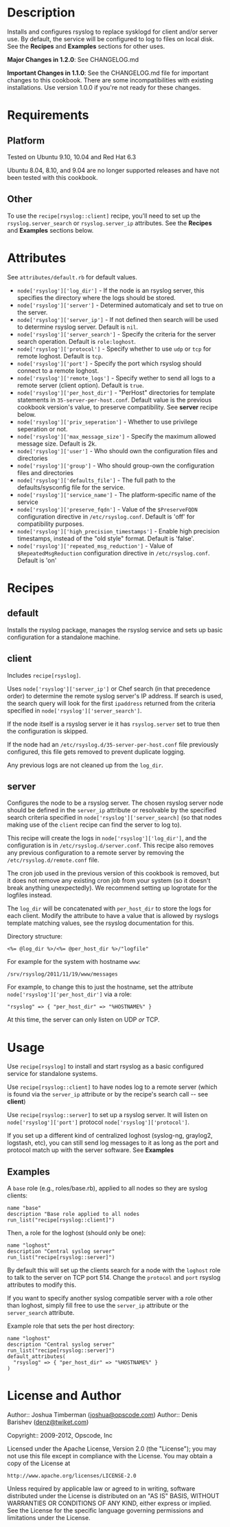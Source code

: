 Description
===========

Installs and configures rsyslog to replace sysklogd for client and/or
server use. By default, the service will be configured to log to
files on local disk. See the __Recipes__ and __Examples__ sections
for other uses.

**Major Changes in 1.2.0**: See CHANGELOG.md

**Important Changes in 1.1.0**: See the CHANGELOG.md file for
  important changes to this cookbook. There are some incompatibilities
  with existing installations. Use version 1.0.0 if you're not ready
  for these changes.

Requirements
============

Platform
--------

Tested on Ubuntu 9.10, 10.04 and Red Hat 6.3

Ubuntu 8.04, 8.10, and 9.04 are no longer supported releases and have not been tested with this cookbook.

Other
-----

To use the `recipe[rsyslog::client]` recipe, you'll need to set up the `rsyslog.server_search` or `rsyslog.server_ip` attributes.  See the __Recipes__ and __Examples__ sections below.

Attributes
==========

See `attributes/default.rb` for default values.

* `node['rsyslog']['log_dir']` - If the node is an rsyslog server,
  this specifies the directory where the logs should be stored.
* `node['rsyslog']['server']` - Determined automaticaly and set to true on
  the server.
* `node['rsyslog']['server_ip']` - If not defined then search will be used
  to determine rsyslog server. Default is `nil`.
* `node['rsyslog']['server_search']` - Specify the criteria for the server
  search operation. Default is `role:loghost`.
* `node['rsyslog']['protocol']` - Specify whether to use `udp` or
  `tcp` for remote loghost. Default is `tcp`.
* `node['rsyslog']['port']` - Specify the port which rsyslog should
  connect to a remote loghost.
* `node['rsyslog']['remote_logs']` - Specify wether to send all logs
  to a remote server (client option). Default is `true`.
* `node['rsyslog']['per_host_dir']` - "PerHost" directories for
  template statements in `35-server-per-host.conf`. Default value is
  the previous cookbook version's value, to preserve compatibility.
  See __server__ recipe below.
* `node['rsyslog']['priv_seperation']` - Whether to use privilege seperation or
   not.
* `node['rsyslog']['max_message_size']` - Specify the maximum allowed
  message size. Default is 2k.
* `node['rsyslog']['user']` - Who should own the configuration files and directories
* `node['rsyslog']['group']` - Who should group-own the configuration files
  and directories
* `node['rsyslog']['defaults_file']` - The full path to the defaults/sysconfig file
  for the service.
* `node['rsyslog']['service_name']` - The platform-specific name of the service
* `node['rsyslog']['preserve_fqdn']` - Value of the `$PreserveFQDN`
  configuration directive in `/etc/rsyslog.conf`. Default is 'off' for
  compatibility purposes.
* `node['rsyslog']['high_precision_timestamps']` -  Enable high precision
  timestamps, instead of the "old style" format.  Default is 'false'.
* `node['rsyslog']['repeated_msg_reduction']` -  Value of `$RepeatedMsgReduction`
  configuration directive in `/etc/rsyslog.conf`. Default is 'on' 

Recipes
=======

default
-------

Installs the rsyslog package, manages the rsyslog service and sets up basic
configuration for a standalone machine.

client
------

Includes `recipe[rsyslog]`.

Uses `node['rsyslog']['server_ip']` or Chef search (in that precedence order)
to determine the remote syslog server's IP address. If search is used, the
search query will look for the first `ipaddress` returned from the criteria
specified in `node['rsyslog']['server_search']`.

If the node itself is a rsyslog server ie it has `rsyslog.server` set to true
then the configuration is skipped.

If the node had an `/etc/rsyslog.d/35-server-per-host.conf` file previously configured,
this file gets removed to prevent duplicate logging.

Any previous logs are not cleaned up from the `log_dir`.

server
------

Configures the node to be a rsyslog server. The chosen rsyslog server
node should be defined in the `server_ip` attribute or resolvable by
the specified search criteria specified in `node['rsyslog']['server_search]`
(so that nodes making use of the `client` recipe can find the server to log to).

This recipe will create the logs in `node['rsyslog']['log_dir']`, and
the configuration is in `/etc/rsyslog.d/server.conf`. This recipe also
removes any previous configuration to a remote server by removing the
`/etc/rsyslog.d/remote.conf` file.

The cron job used in the previous version of this cookbook is removed,
but it does not remove any existing cron job from your system (so it
doesn't break anything unexpectedly). We recommend setting up
logrotate for the logfiles instead.

The `log_dir` will be concatenated with `per_host_dir` to store the
logs for each client. Modify the attribute to have a value that is
allowed by rsyslogs template matching values, see the rsyslog
documentation for this.

Directory structure:

    <%= @log_dir %>/<%= @per_host_dir %>/"logfile"

For example for the system with hostname `www`:

    /srv/rsyslog/2011/11/19/www/messages

For example, to change this to just the hostname, set the attribute
`node['rsyslog']['per_host_dir']` via a role:

    "rsyslog" => { "per_host_dir" => "%HOSTNAME%" }

At this time, the server can only listen on UDP *or* TCP.

Usage
=====

Use `recipe[rsyslog]` to install and start rsyslog as a basic
configured service for standalone systems.

Use `recipe[rsyslog::client]` to have nodes log to a remote server
(which is found via the `server_ip` attribute or by the recipe's
search call -- see __client__)

Use `recipe[rsyslog::server]` to set up a rsyslog server. It will listen on
`node['rsyslog']['port']` protocol `node['rsyslog']['protocol']`.

If you set up a different kind of centralized loghost (syslog-ng,
graylog2, logstash, etc), you can still send log messages to it as
long as the port and protocol match up with the server
software. See __Examples__


Examples
--------

A `base` role (e.g., roles/base.rb), applied to all nodes so they are syslog clients:

    name "base"
    description "Base role applied to all nodes
    run_list("recipe[rsyslog::client]")

Then, a role for the loghost (should only be one):

    name "loghost"
    description "Central syslog server"
    run_list("recipe[rsyslog::server]")

By default this will set up the clients search for a node with the
`loghost` role to talk to the server on TCP port 514. Change the
`protocol` and `port` rsyslog attributes to modify this.

If you want to specify another syslog compatible server with a role other
than loghost, simply fill free to use the `server_ip` attribute or
the `server_search` attribute.

Example role that sets the per host directory:

    name "loghost"
    description "Central syslog server"
    run_list("recipe[rsyslog::server]")
    default_attributes(
      "rsyslog" => { "per_host_dir" => "%HOSTNAME%" }
    )

License and Author
==================

Author:: Joshua Timberman (<joshua@opscode.com>)
Author:: Denis Barishev (<denz@twiket.com>)

Copyright:: 2009-2012, Opscode, Inc

Licensed under the Apache License, Version 2.0 (the "License");
you may not use this file except in compliance with the License.
You may obtain a copy of the License at

    http://www.apache.org/licenses/LICENSE-2.0

Unless required by applicable law or agreed to in writing, software
distributed under the License is distributed on an "AS IS" BASIS,
WITHOUT WARRANTIES OR CONDITIONS OF ANY KIND, either express or implied.
See the License for the specific language governing permissions and
limitations under the License.
